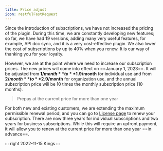 ```yaml
---
title: Price adjust
icon: restfulFastRequest
---
```


Since the introduction of subscriptions, we have not increased the pricing of the plugin. During this time, we are constantly developing new features; so far, we have had 19 versions, adding many very useful features, for example, API doc sync, and it is a very cost-effective plugin. We also lower the cost of subscriptions by up to 40% when you renew. It is our way of thanking you for your loyalty.

However, we are at the point where we need to increase our subscription prices. The new prices will come into effect on ==January 1, 2023==. It will be adjusted from **$1/month** to **$1.9/month** for individual use and from **$2/month** to **$2.9/month** for organization use, and the annual subscription price will be 10 times the monthly subscription price (10 months).

> Prepay at the current price for more than one year

For both new and existing customers, we are extending the maximum permissible renewal period, and you can go to [License page](https://account.jetbrains.com/licenses) to renew your subscription. There are now three years for individual subscriptions and two years for business subscriptions. While this will require an upfront payment, it will allow you to renew at the current price for more than one year ==in advance==.

::: right
2022-11-15 Kings
:::
